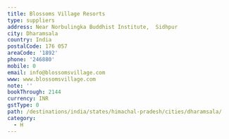 ```yaml
---
title: Blossoms Village Resorts
type: suppliers
address: Near Norbulingka Buddhist Institute,  Sidhpur
city: Dharamsala
country: India
postalCode: 176 057
areaCode: '1892'
phone: '246880'
mobile: 0
email: info@blossomsvillage.com
www: www.blossomsvillage.com
note: ''
bookThrough: 2144
currency: INR
gstType: 0
path: /destinations/india/states/himachal-pradesh/cities/dharamsala/
category:
  - H
---
```


